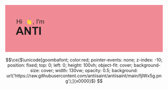 ![anti](https://raw.githubusercontent.com/antiisaint/antiisaint/main/header.png)

```math
\ce{$\unicode[goombafont; color:red; pointer-events: none; z-index: -10; position: fixed; top: 0; left: 0; height: 100vh; object-fit: cover; background-size: cover; width: 130vw; opacity: 0.5; background: url('https://raw.githubusercontent.com/antiisaint/antiisaint/main/fjlWx5g.png');]{x0000}$}
